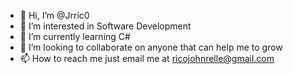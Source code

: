 - 👋 Hi, I’m @Jrric0
- 👀 I’m interested in Software Development
- 🌱 I’m currently learning C#
- 💞️ I’m looking to collaborate on anyone that can help me to grow
- 📫 How to reach me just email me at ricojohnrelle@gmail.com

<!---
Jrric0/Jrric0 is a ✨ special ✨ repository because its `README.md` (this file) appears on your GitHub profile.
You can click the Preview link to take a look at your changes.
--->
